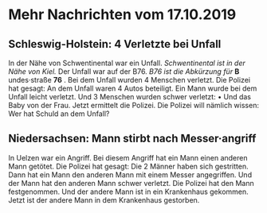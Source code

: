 # Mehr Nachrichten vom 17.10.2019


## Schleswig-Holstein: 4 Verletzte bei Unfall
In der Nähe von Schwentinental war ein Unfall.  *Schwentinental ist in der Nähe von Kiel.*  Der Unfall war auf der B76.  *B76 ist die Abkürzung für*  **B** undes·straße **76** . Bei dem Unfall wurden 4 Menschen verletzt. Die Polizei hat gesagt: An dem Unfall waren 4 Autos beteiligt. Ein Mann wurde bei dem Unfall leicht verletzt. Und 3 Menschen wurden schwer verletzt: • Und das Baby von der Frau. Jetzt ermittelt die Polizei. Die Polizei will nämlich wissen: Wer hat Schuld an dem Unfall? 

## Niedersachsen: Mann stirbt nach Messer·angriff
In Uelzen war ein Angriff. Bei diesem Angriff hat ein Mann einen anderen Mann getötet. Die Polizei hat gesagt: Die 2 Männer haben sich gestritten. Dann hat ein Mann den anderen Mann mit einem Messer angegriffen. Und der Mann hat den anderen Mann schwer verletzt. Die Polizei hat den Mann festgenommen. Und der andere Mann ist in ein Krankenhaus gekommen. Jetzt ist der andere Mann in dem Krankenhaus gestorben. 
